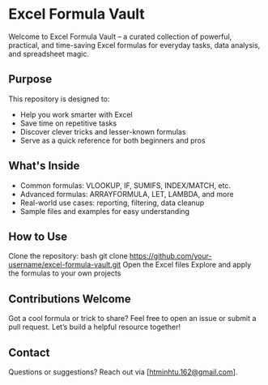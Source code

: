 # Excel Formula Vault
Welcome to Excel Formula Vault – a curated collection of powerful, practical, and time-saving Excel formulas for everyday tasks, data analysis, and spreadsheet magic.

## Purpose
This repository is designed to:
- Help you work smarter with Excel
- Save time on repetitive tasks
- Discover clever tricks and lesser-known formulas
- Serve as a quick reference for both beginners and pros

## What's Inside
- Common formulas: VLOOKUP, IF, SUMIFS, INDEX/MATCH, etc.
- Advanced formulas: ARRAYFORMULA, LET, LAMBDA, and more
- Real-world use cases: reporting, filtering, data cleanup
- Sample files and examples for easy understanding

## How to Use
Clone the repository:
bash
git clone https://github.com/your-username/excel-formula-vault.git
Open the Excel files
Explore and apply the formulas to your own projects

## Contributions Welcome
Got a cool formula or trick to share? Feel free to open an issue or submit a pull request. Let’s build a helpful resource together!

## Contact
Questions or suggestions? Reach out via [htminhtu.162@gmail.com].
